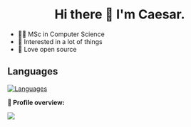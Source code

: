 <h1 align="center">Hi there 👋 I'm Caesar.</h1>

- 👨‍💻 MSc in Computer Science
- 💭 Interested in a lot of things
- 💜 Love open source

## Languages
[![Languages](https://skillicons.dev/icons?i=c,cpp,go,python,rust,java,kotlin,javascript,typescript,haskell)](https://skillicons.dev)

**:pushpin: Profile overview:**

![](https://github-profile-summary-cards.vercel.app/api/cards/profile-details?username=caesarw&theme=nord_dark)
